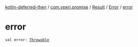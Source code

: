 [kotlin-deferred-then](../../../index.md) / [com.vperi.promise](../../index.md) / [Result](../index.md) / [Error](index.md) / [error](./error.md)

# error

`val error: `[`Throwable`](https://kotlinlang.org/api/latest/jvm/stdlib/kotlin/-throwable/index.html)